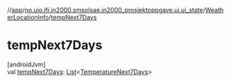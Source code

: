//[app](../../../index.md)/[no.uio.ifi.in2000.smsolsae.in2000_prosjektoppgave.ui.ui_state](../index.md)/[WeatherLocationInfo](index.md)/[tempNext7Days](temp-next7-days.md)

# tempNext7Days

[androidJvm]\
val [tempNext7Days](temp-next7-days.md): [List](https://kotlinlang.org/api/latest/jvm/stdlib/kotlin.collections/-list/index.html)&lt;[TemperatureNext7Days](../-temperature-next7-days/index.md)&gt;
